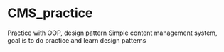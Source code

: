 # CMS_practice
Practice with OOP, design pattern
Simple content management system, goal is to do practice and learn design patterns
